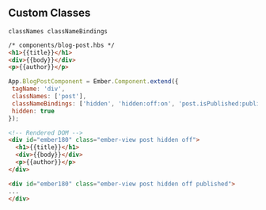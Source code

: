 ##  Custom Classes

`classNames classNameBindings`

```html
/* components/blog-post.hbs */
<h1>{{title}}</h1>
<div>{{body}}</div>
<p>{{author}}</p>
```

```javascript
App.BlogPostComponent = Ember.Component.extend({
 tagName: 'div',
 classNames: ['post'],
 classNameBindings: ['hidden', 'hidden:off:on', 'post.isPublished:published'],
 hidden: true
});
```

```html
<!-- Rendered DOM -->
<div id="ember180" class="ember-view post hidden off">
  <h1>{{title}}</h1>
  <div>{{body}}</div>
  <p>{{author}}</p>
</div>

<div id="ember180" class="ember-view post hidden off published">
...
</div>
```

